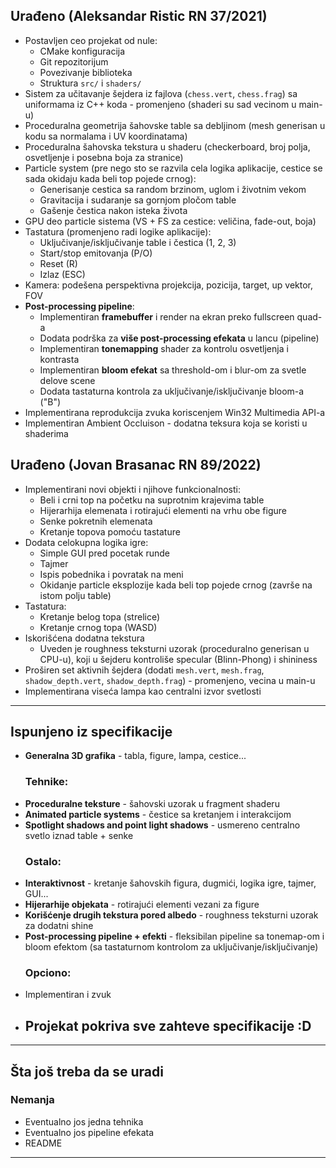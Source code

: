 ## Urađeno (Aleksandar Ristic RN 37/2021)
- Postavljen ceo projekat od nule:
  - CMake konfiguracija
  - Git repozitorijum
  - Povezivanje biblioteka
  - Struktura `src/` i `shaders/`
- Sistem za učitavanje šejdera iz fajlova (`chess.vert`, `chess.frag`) sa uniformama iz C++ koda - promenjeno (shaderi su sad vecinom u main-u)
- Proceduralna geometrija šahovske table sa debljinom (mesh generisan u kodu sa normalama i UV koordinatama)
- Proceduralna šahovska tekstura u shaderu (checkerboard, broj polja, osvetljenje i posebna boja za stranice)
- Particle system (pre nego sto se razvila cela logika aplikacije, cestice se sada okidaju kada beli top pojede crnog):
  - Generisanje cestica sa random brzinom, uglom i životnim vekom
  - Gravitacija i sudaranje sa gornjom pločom table
  - Gašenje čestica nakon isteka života
- GPU deo particle sistema (VS + FS za cestice: veličina, fade-out, boja)
- Tastatura (promenjeno radi logike aplikacije):
  - Uključivanje/isključivanje table i čestica (1, 2, 3)
  - Start/stop emitovanja (P/O)
  - Reset (R)
  - Izlaz (ESC)
- Kamera: podešena perspektivna projekcija, pozicija, target, up vektor, FOV
-  **Post-processing pipeline**:
   - Implementiran **framebuffer** i render na ekran preko fullscreen quad-a
   - Dodata podrška za **više post-processing efekata** u lancu (pipeline)
   - Implementiran **tonemapping** shader za kontrolu osvetljenja i kontrasta
   - Implementiran **bloom efekat** sa threshold-om i blur-om za svetle delove scene
   - Dodata tastaturna kontrola za uključivanje/isključivanje bloom-a ("B")
- Implementirana reprodukcija zvuka koriscenjem Win32 Multimedia API-a
- Implementiran Ambient Occluison - dodatna teksura koja se koristi u shaderima

## Urađeno (Jovan Brasanac RN 89/2022)
- Implementirani novi objekti i njihove funkcionalnosti:
  - Beli i crni top na početku na suprotnim krajevima table
  - Hijerarhija elemenata i rotirajući elementi na vrhu obe figure
  - Senke pokretnih elemenata
  - Kretanje topova pomoću tastature
- Dodata celokupna logika igre:
  - Simple GUI pred pocetak runde
  - Tajmer
  - Ispis pobednika i povratak na meni
  - Okidanje particle eksplozije kada beli top pojede crnog (završe na istom polju table)
- Tastatura:
  - Kretanje belog topa (strelice)
  - Kretanje crnog topa (WASD)
- Iskorišćena dodatna tekstura
  - Uveden je roughness teksturni uzorak (proceduralno generisan u CPU-u), koji u šejderu kontroliše specular (Blinn-Phong) i shininess
- Proširen set aktivnih šejdera (dodati `mesh.vert`, `mesh.frag`, `shadow_depth.vert`, `shadow_depth.frag`) - promenjeno, vecina u main-u
- Implementirana viseća lampa kao centralni izvor svetlosti

---

## Ispunjeno iz specifikacije
- **Generalna 3D grafika** - tabla, figure, lampa, cestice...
  ### Tehnike:
- **Proceduralne teksture** - šahovski uzorak u fragment shaderu  
- **Animated particle systems** - čestice sa kretanjem i interakcijom
- **Spotlight shadows and point light shadows** - usmereno centralno svetlo iznad table + senke
  ### Ostalo:
- **Interaktivnost** - kretanje šahovskih figura, dugmići, logika igre, tajmer, GUI...
- **Hijerarhije objekata** - rotirajući elementi vezani za figure
- **Korišćenje drugih tekstura pored albedo** - roughness teksturni uzorak za dodatni shine
- **Post-processing pipeline + efekti** - fleksibilan pipeline sa tonemap-om i bloom efektom (sa tastaturnom kontrolom za uključivanje/isključivanje)
  ### Opciono:
- Implementiran i zvuk
- ## Projekat pokriva sve zahteve specifikacije :D

---

## Šta još treba da se uradi

### Nemanja
- Eventualno jos jedna tehnika
- Eventualno jos pipeline efekata
- README  

---
